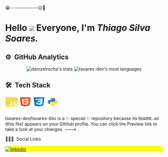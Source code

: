 😁--------------😉💫

<h1 align="left">Hello <img src="https://raw.githubusercontent.com/kaueMarques/kaueMarques/master/hi.gif" width="30px"> Everyone, I'm <em>Thiago Silva Soares.</em> </h1>


## ⚙️ &nbsp;GitHub Analytics

<div align="center">
 <img width="430em" src="https://github-readme-stats.vercel.app/api?username=tsoares-dev&show_icons=true&theme=vision-friendly-dark" alt="danizelrocha's stats"/>
 <img width="390em" src="https://github-readme-stats.vercel.app/api/top-langs/?username=tsoares-dev&layout=compact&theme=vision-friendly-dark" alt="tsoares-dev's     most languages"/>
</div>


## 🛠 &nbsp;Tech Stack  
 <div>
  <img align="center" alt="Rafa-Js" height="30" width="40" src="https://raw.githubusercontent.com/devicons/devicon/master/icons/javascript/javascript-plain.svg">
  <img align="center" alt="Rafa-HTML" height="30" width="40" src="https://raw.githubusercontent.com/devicons/devicon/master/icons/html5/html5-original.svg">
  <img align="center" alt="Rafa-CSS" height="30" width="40" src="https://raw.githubusercontent.com/devicons/devicon/master/icons/css3/css3-original.svg">
  <img align="center" alt="Rafa-Python" height="30" width="40" src="https://raw.githubusercontent.com/devicons/devicon/master/icons/python/python-original.svg">
 </div>   


  ##
tsoares-dev/tsoares-dev is a ✨ special ✨ repository because its `README.md` (this file) appears on your GitHub profile.
You can click the Preview link to take a look at your changes.
--->


<!--
**tsoares-dev/tsoares-dev** is a ✨ _special_ ✨ repository because its `README.md` (this file) appears on your GitHub profile.

Here are some ideas to get you started:

- 🔭 I’m currently working on ...
- 🌱 I’m currently learning ...
- 👯 I’m looking to collaborate on ...
- 🤔 I’m looking for help with ...
- 💬 Ask me about ...
- 📫 How to reach me: ...
- 😄 Pronouns: ...
- ⚡ Fun fact: ...
-->

🙍🏼‍♂ &nbsp;Social Links

<p align="left" style="background:yellow">
<a href="https://www.linkedin.com/in/thiago-ssoares/" target="_blank">
  <img align="center" src="https://img.shields.io/badge/linkedin-%230077B5.svg?style=for-the-badge&logo=linkedin&logoColor=white" alt="linkedin"/>
</a>

</p>

